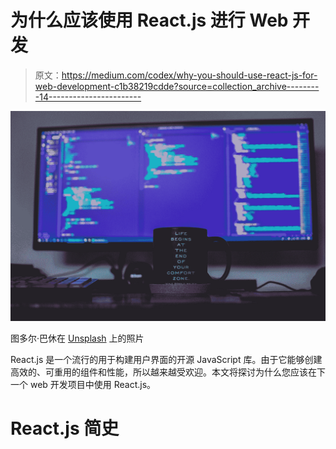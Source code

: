 # 为什么应该使用 React.js 进行 Web 开发

> 原文：<https://medium.com/codex/why-you-should-use-react-js-for-web-development-c1b38219cdde?source=collection_archive---------14----------------------->

![](img/6e4a502a908aec0c7744da7efadec3e0.png)

图多尔·巴休在 [Unsplash](https://unsplash.com?utm_source=medium&utm_medium=referral) 上的照片

React.js 是一个流行的用于构建用户界面的开源 JavaScript 库。由于它能够创建高效的、可重用的组件和性能，所以越来越受欢迎。本文将探讨为什么您应该在下一个 web 开发项目中使用 React.js。

# React.js 简史